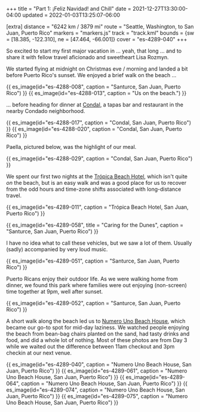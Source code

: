 +++
title = "Part 1: ¡Feliz Navidad! and Chill"
date = 2021-12-27T13:30:00-04:00
updated = 2022-01-03T13:25:07-06:00

[extra]
distance = "6242 km / 3879 mi"
route = "Seattle, Washington, to San Juan, Puerto Rico"
markers = "markers.js"
track = "track.kml"
bounds = {sw = [18.385, -122.310], ne = [47.464, -66.001]}
cover = "es-4289-040"
+++

So excited to start my first major vacation in ... yeah, that long ... and to share it with fellow travel aficionado and sweetheart Lisa Rozmyn.

<!-- more -->

We started flying at midnight on Christmas eve / morning and landed a bit before Puerto Rico's sunset. We enjoyed a brief walk on the beach ...

{{ es_image(id="es-4288-008", caption = "Santurce, San Juan, Puerto Rico") }}
{{ es_image(id="es-4288-013", caption = "Us on the beach.") }}

... before heading for dinner at [Condal](https://www.yelp.com/biz/condal-san-juan-2), a tapas bar and restaurant in the nearby Condado neighborhood.

{{ es_image(id="es-4288-017", caption = "Condal, San Juan, Puerto Rico") }}
{{ es_image(id="es-4288-020", caption = "Condal, San Juan, Puerto Rico") }}

Paella, pictured below, was the highlight of our meal.

{{ es_image(id="es-4288-029", caption = "Condal, San Juan, Puerto Rico") }}

We spent our first two nights at the [Trópica Beach Hotel](https://tropicapr.com), which isn't quite _on_ the beach, but is an easy walk and was a good place for us to recover from the odd hours and time-zone shifts associated with long-distance travel.

{{ es_image(id="es-4289-011", caption = "Trópica Beach Hotel, San Juan, Puerto Rico") }}

{{ es_image(id="es-4289-058", title = "Caring for the Dunes", caption = "Santurce, San Juan, Puerto Rico") }}

I have no idea what to call these vehicles, but we saw a lot of them. Usually (sadly) accompanied by very loud music.

{{ es_image(id="es-4289-051", caption = "Santurce, San Juan, Puerto Rico") }}

Puerto Ricans enjoy their outdoor life. As we were walking home from dinner, we found this park where families were out enjoying (non-screen) time together at 9pm, well after sunset.

{{ es_image(id="es-4289-052", caption = "Santurce, San Juan, Puerto Rico") }}

A short walk along the beach led us to [Numero Uno Beach House](https://numerounobeachhouse.com), which became our go-to spot for mid-day laziness. We watched people enjoying the beach from bean-bag chairs planted on the sand, had tasty drinks and food, and did a whole lot of nothing. Most of these photos are from Day 3 while we waited out the difference between 11am checkout and 3pm checkin at our next venue.

{{ es_image(id="es-4289-040", caption = "Numero Uno Beach House, San Juan, Puerto Rico") }}
{{ es_image(id="es-4289-061", caption = "Numero Uno Beach House, San Juan, Puerto Rico") }}
{{ es_image(id="es-4289-064", caption = "Numero Uno Beach House, San Juan, Puerto Rico") }}
{{ es_image(id="es-4289-074", caption = "Numero Uno Beach House, San Juan, Puerto Rico") }}
{{ es_image(id="es-4289-075", caption = "Numero Uno Beach House, San Juan, Puerto Rico") }}
